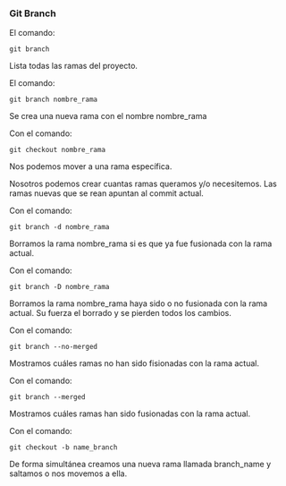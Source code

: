 ### Git Branch
El comando:
```
git branch
```
Lista todas las ramas del proyecto.

El comando:
```
git branch nombre_rama
```
Se crea una nueva rama con el nombre nombre_rama

Con el comando:
```
git checkout nombre_rama
```
Nos podemos mover a una rama específica.

Nosotros podemos crear cuantas ramas queramos y/o necesitemos. Las ramas nuevas que se rean apuntan al commit actual.

Con el comando:
```
git branch -d nombre_rama
```
Borramos la rama nombre_rama si es que ya fue fusionada con la rama actual.

Con el comando:
```
git branch -D nombre_rama
```
Borramos la rama nombre_rama haya sido o no fusionada con la rama actual. Su fuerza el borrado y se pierden todos los cambios.

Con el comando:
```
git branch --no-merged
```
Mostramos cuáles ramas no han sido fisionadas con la rama actual.

Con el comando:
```
git branch --merged
```
Mostramos cuáles ramas han sido fusionadas con la rama actual.

Con el comando:
```
git checkout -b name_branch
```
De forma simultánea creamos una nueva rama llamada branch_name y saltamos o nos movemos a ella.

